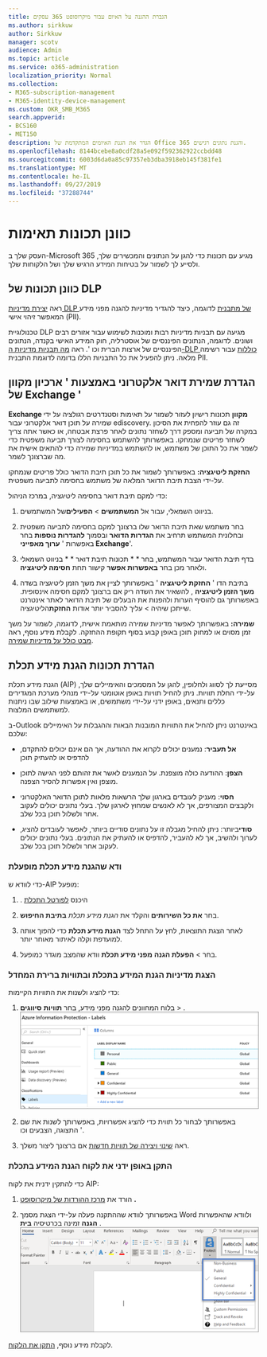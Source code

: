 ```yaml
---
title: הגברת ההגנה על האיום עבור מיקרוסופט 365 עסקים
ms.author: sirkkuw
author: Sirkkuw
manager: scotv
audience: Admin
ms.topic: article
ms.service: o365-administration
localization_priority: Normal
ms.collection:
- M365-subscription-management
- M365-identity-device-management
ms.custom: OKR_SMB_M365
search.appverid:
- BCS160
- MET150
description: הגדר את הגנת האיומים המתקדמת של Office 365 והגנת נתונים רגישים.
ms.openlocfilehash: 8144bcebe8a0cdf28a5e092f592362922ccbdd48
ms.sourcegitcommit: 6003d6da0a85c97357eb3dba3918eb145f381fe1
ms.translationtype: MT
ms.contentlocale: he-IL
ms.lasthandoff: 09/27/2019
ms.locfileid: "37288744"
---
```

# <a name="set-up-compliance-features"></a>כוונן תכונות תאימות

העסק שלך ב-Microsoft 365 מגיע עם תכונות כדי להגן על הנתונים והמכשירים שלך, ולסייע לך לשמור על בטיחות המידע הרגיש שלך ושל הלקוחות שלך.

## <a name="set-up-dlp-features"></a>כוונן תכונות של DLP

ראה [יצירת מדיניות DLP של מתבנית](https://support.office.com/article/59414438-99f5-488b-975c-5023f2254369) לדוגמה, כיצד להגדיר מדיניות להגנה מפני מידע המאפשר זיהוי אישי (PII). 
  
טכנולוגיית DLP מגיעה עם תבניות מדיניות רבות ומוכנות לשימוש עבור אזורים רבים ושונים. לדוגמה, הנתונים הפיננסיים של אוסטרליה, חוק המידע האישי בקנדה, הנתונים הפיננסיים של ארצות הברית וכו '. ראה [מה תבניות מדיניות ה-DLP כוללות](https://support.office.com/article/c2e588d3-8f4f-4937-a286-8c399f28953a) עבור רשימה מלאה. ניתן להפעיל את כל התבניות הללו בדומה לדוגמת התבנית PII. 
  
## <a name="set-up-email-retention-with-exchange-online-archiving"></a>הגדרת שמירת דואר אלקטרוני באמצעות ' ארכיון מקוון של Exchange '

 **Exchange מקוון** תכונות רישיון לעזור לשמור על תאימות וסטנדרטים רגולציה על ידי שמירה על תוכן דואר אלקטרוני עבור ediscovery. זה גם עוזר להפחית את הסיכון במקרה של תביעה ומספק דרך לשחזר נתונים לאחר פרצת אבטחה, או כאשר אתה צריך לשחזר פריטים שנמחקו. באפשרותך להשתמש בחסימה לצורך תביעה משפטית כדי לשמר את כל התוכן של משתמש, או להשתמש במדיניות שמירה כדי להתאים אישית את מה שברצונך לשמר.
  
**החזקת ליטיגציה:** באפשרותך לשמור את כל תוכן תיבת הדואר כולל פריטים שנמחקו על-ידי הצבת תיבת הדואר המלאה של משתמש בחסימה לתביעה משפטית. 
    
כדי למקם תיבת דואר בחסימה ליטיגציה, במרכז הניהול:
    
1. בניווט השמאלי, עבור אל **המשתמשים** \> **הפעילים**של המשתמשים.
    
2. בחר משתמש שאת תיבת הדואר שלו ברצונך למקם בחסימה לתביעה משפטית ובחלונית המשתמש תרחיב את **הגדרות הדואר** ובסמוך **להגדרות נוספות** בחר באפשרות ' **ערוך מאפייני Exchange**'.
    
3. בדף תיבת הדואר עבור המשתמש, בחר * * תכונות תיבת דואר * * בניווט השמאלי ולאחר מכן בחר **באפשרות אפשר** קישור תחת **חסימה ליטיגציה**.
    
4. בתיבת הדו ' **החזקת ליטיגציה** ' באפשרותך לציין את משך הזמן ליטיגציה בשדה **משך הזמן ליטיגציה** , להשאיר את השדה ריק אם ברצונך למקם חסימה אינסופית. באפשרותך גם להוסיף הערות ולהפנות את הבעלים של תיבת הדואר לאתר אינטרנט שייתכן שיהיה \> עליך להסביר יותר אודות **החזקת**הליטיגציה.
    
**שמירה:** באפשרותך לאפשר מדיניות שמירה מותאמת אישית, לדוגמה, לשמור על משך זמן מסוים או למחוק תוכן באופן קבוע בסוף תקופת ההחזקה. לקבלת מידע נוסף, ראה [מבט כולל על מדיניות שמירה](https://support.office.com/article/5e377752-700d-4870-9b6d-12bfc12d2423).

## <a name="set-up-azure-information-protection-features"></a>הגדרת תכונות הגנת מידע תכלת

הגנת מידע תכלת (AIP) מסייעת לך לסווג ולחלופין, להגן על המסמכים והאימיילים שלך, על-ידי החלת תוויות. ניתן להחיל תוויות באופן אוטומטי על-ידי מנהלי מערכת המגדירים כללים ותנאים, באופן ידני על-ידי משתמשים, או באמצעות שילוב שבו ניתנות למשתמשים המלצות.

ב-Outlook באינטרנט ניתן להחיל את התוויות המובנות הבאות וההגבלות על האימיילים שלכם:
  
- **אל תעביר**: נמענים יכולים לקרוא את ההודעה, אך הם אינם יכולים להתקדם, להדפיס או להעתיק תוכן
    
- **הצפן**: ההודעה כולה מוצפנת. על הנמענים לאשר את זהותם לפני הגישה לתוכן מוצפן ואין אפשרות להסיר הצפנה.
    
- **חסוי**: מעניק לעובדים בארגון שלך הרשאות מלאות לתוכן הדואר האלקטרוני ולקבצים המצורפים, אך לא לאנשים שמחוץ לארגון שלך. בעלי נתונים יכולים לעקוב אחר ולשלול תוכן בכל שלב.
    
- **סודי**ביותר: ניתן להחיל מגבלה זו על נתונים סודיים ביותר, לאפשר לעובדים להציג, לערוך ולהשיב, אך לא להעביר, להדפיס או להעתיק את הנתונים. בעלי נתונים יכולים לעקוב אחר ולשלול תוכן בכל שלב.

### <a name="make-sure-azure-information-protection-is-activated"></a>ודא שהגנת מידע תכלת מופעלת

כדי לוודא ש-AIP מופעל:

1. . היכנס [לפורטל התכלת](https://portal.azure.com/)

2. בחר **את כל השירותים** והקלד את *הגנת מידע תכלת* **בתיבת החיפוש**.

3. לאחר הצגת התוצאות, לחץ על התחל לצד **הגנת מידע תכלת** כדי להפוך אותה למועדפת וקלה לאיתור מאוחר יותר.

4. בחר \> **הפעלת הגנה** **מפני מידע תכלת** וודא שהמצב מוגדר כמופעל. 

### <a name="view-the-azure-information-protection-policy-and-default-labels"></a>הצגת מדיניות הגנת המידע בתכלת ובתוויות ברירת המחדל 

כדי להציג ולשנות את התוויות הקיימות:

1. בלוח המחוונים להגנה מפני מידע, בחר **תוויות** **סיווגים** \> . <br/>![תוויות סטנדרטיות להגנת מידע תכלת.](media/AIPLabels.png)

2. באפשרותך לבחור כל תווית כדי להציג אפשרויות, באפשרותך לשנות את שם התצוגה, הצבעים וכו '.
 
3. ראה [שינוי ויצירה של תוויות חדשות](https://docs.microsoft.com/azure/information-protection/infoprotect-tutorial-step2) אם ברצונך ליצור משלך. 

### <a name="install-the-azure-information-protection-client-manually"></a>התקן באופן ידני את לקוח הגנת המידע בתכלת

כדי להתקין ידנית את לקוח AIP:

1. הורד את [מרכז ההורדות של מיקרוסופט](https://www.microsoft.com/download/details.aspx?id=53018) **.**
 
2. באפשרותך לוודא שההתקנה פעלה על-ידי הצגת מסמך Word ולוודא שהאפשרות **הגנה** זמינה בכרטיסיה **בית** . <br/>![הכרטיסייה ' הגנה ' נפתחת במסמך Word.](media/Word_Protect.png)

לקבלת מידע נוסף, [התקן את הלקוח](https://docs.microsoft.com/azure/information-protection/infoprotect-tutorial-step3).
